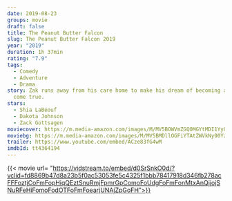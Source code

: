 ```yaml
---
date: 2019-08-23
groups: movie
draft: false
title: The Peanut Butter Falcon
slug: The Peanut Butter Falcon 2019
year: "2019"
duration: 1h 37min
rating: "7.9"
tags:
  - Comedy
  - Adventure
  - Drama
story: Zak runs away from his care home to make his dream of becoming a wrestler
  come true.
stars:
  - Shia LaBeouf
  - Dakota Johnson
  - Zack Gottsagen
moviecover: https://m.media-amazon.com/images/M/MV5BOWVmZGQ0MGYtMDI1Yy00MDkxLWJiYjQtMmZjZmQ0NDFmMDRhXkEyXkFqcGdeQXVyNjg3MDMxNzU@._V1_UX182_CR0,0,182,268_AL_.jpg
moviebg: https://m.media-amazon.com/images/M/MV5BMDllOGFiYTAtZWVkNy00YzgwLWIwMmEtYWUyYzUyZjk4ODkwXkEyXkFqcGdeQXVyNzI1NzMxNzM@._V1_.jpg
trailer: https://www.youtube.com/embed/ACze83fG4wM
imdbId: tt4364194
---
```


{{< movie url= "https://vidstream.to/embed/d0SrSnkO0d/?vclid=fd8869b47d8a23b5f0ac53053fe5c4325f1bbb78417918d346fb278acFFFoztjCoFmFopHiqQEztSnuRmjFpmrGpComoFoUdgFoFmFonMtxAnQjjojSNuRFeHiFomoFodOTFoFmFoearjUNAjZpGoFH">}}
